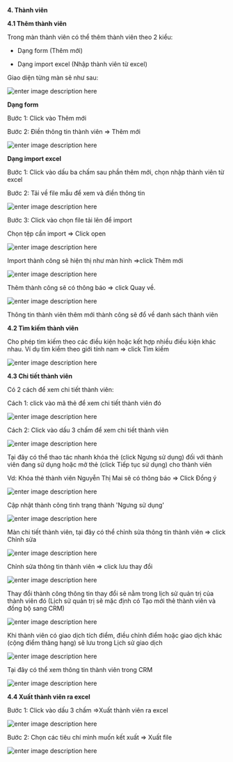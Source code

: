 **4. Thành viên**

**4.1 Thêm thành viên**

Trong màn thành viên có thể thêm thành viên theo 2 kiểu:

 - Dạng form (Thêm mới)
 
 - Dạng import excel (Nhập thành viên từ excel)
 
 Giao diện từng màn sẽ như sau:
 
 ![enter image description here](https://static8.muarecdn.com/original/muare/images/2020/05/18/5602419_tv.png)


**Dạng form**


 
 Bước 1: Click vào Thêm mới 
 
 Bước 2: Điền thông tin thành viên => Thêm mới
 
 ![enter image description here](https://static8.muarecdn.com/original/muare/images/2020/05/18/5602421_12.png)
 
**Dạng import excel**

 

 
 Bước 1: Click vào dấu ba chấm sau phần thêm mới, chọn nhập thành viên từ excel
 
 Bước 2: Tải về file mẫu để xem và điền thông tin
 
 ![enter image description here](https://static8.muarecdn.com/original/muare/images/2020/05/18/5602422_14.png)
 
Bước 3: Click vào chọn file tải lên để import 
 
 Chọn tệp cần import => Click open
 
 ![enter image description here](https://static8.muarecdn.com/original/muare/images/2020/05/18/5602501_17.png)

Import thành công sẽ hiện thị  như màn hình =>click Thêm mới

![enter image description here](https://static8.muarecdn.com/original/muare/images/2020/05/18/5602503_16.png)

Thêm thành công sẽ có thông báo => click Quay về. 

![enter image description here](https://static8.muarecdn.com/original/muare/images/2020/05/18/5602505_18.png)

Thông tin thành viên thêm mới thành công sẽ đổ về danh sách thành viên


**4.2 Tìm kiếm thành viên**

Cho phép tìm kiếm theo các điều kiện hoặc kết hợp nhiều điều kiện khác nhau. Ví dụ tìm kiếm theo giới tính nam => click Tìm kiếm 

![enter image description here](https://static8.muarecdn.com/original/muare/images/2020/05/18/5602524_tc3acmkie1babfm.png)
 
**4.3 Chi tiết thành viên**

Có 2 cách để xem chi tiết thành viên: 

Cách 1: click vào mã thẻ để xem chi tiết thành viên đó 

![enter image description here](https://static8.muarecdn.com/original/muare/images/2020/05/25/5609731_screenshot-61.png)

Cách 2: Click vào dấu 3 chấm để xem chi tiết thành viên 

![enter image description here](https://static8.muarecdn.com/original/muare/images/2020/05/18/5602562_a.png)

Tại đây có thể thao tác nhanh khóa thẻ (click Ngưng sử dụng) đối với thành viên đang sử dụng hoặc mở thẻ (click Tiếp tục sử dụng) cho thành viên

Vd: Khóa thẻ thành viên Nguyễn Thị Mai sẽ có thông báo => Click Đồng ý

![enter image description here](https://static8.muarecdn.com/original/muare/images/2020/05/25/5609735_screenshot-62.png)

Cập nhật thành công tình trạng thành 'Ngưng sử dụng'

![enter image description here](https://static8.muarecdn.com/original/muare/images/2020/05/25/5609740_screenshot-64.png)

Màn chi tiết thành viên, tại đây có thể chỉnh sửa thông tin thành viên => click Chỉnh sửa

![enter image description here](https://static8.muarecdn.com/ioriginal/muare/images/2020/05/18/5602640_b.png)

Chỉnh sửa thông tin thành viên => click lưu thay đổi

![enter image description here](https://static8.muarecdn.com/original/muare/images/2020/05/18/5602674_c.png)

Thay đổi thành công thông tin thay đổi sẽ nằm trong lịch sử quản trị của thành viên đó (Lịch sử quản trị sẽ mặc định có Tạo mới thẻ thành viên và đồng bộ sang CRM)

![enter image description here](https://static8.muarecdn.com/original/muare/images/2020/05/18/5602677_d.png)

Khi thành viên có giao dịch tích điểm, điều chỉnh điểm hoặc giao dịch khác (cộng điểm thăng hạng) sẽ lưu trong Lịch sử giao dịch

![enter image description here](https://static8.muarecdn.com/original/muare/images/2020/05/25/5609745_screenshot-65.png)

Tại đây có thể xem thông tin thành viên trong CRM

![enter image description here](https://static8.muarecdn.com/original/muare/images/2020/05/18/5602682_h.png)

**4.4 Xuất thành viên ra excel**

Bước 1: Click vào dấu 3 chấm =>Xuất thành viên ra excel

![enter image description here](https://static8.muarecdn.com/original/muare/images/2020/05/18/5602683_m.png)

Bước 2: Chọn các tiêu chí mình muốn kết xuất => Xuất file

![enter image description here](https://static8.muarecdn.com/original/muare/images/2020/05/25/5609775_screenshot-66.png)